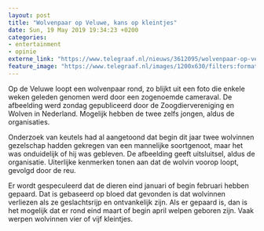 ```yaml
---
layout: post
title: "Wolvenpaar op Veluwe, kans op kleintjes"
date: Sun, 19 May 2019 19:34:23 +0200
categories: 
- entertainment 
- opinie 
externe_link: "https://www.telegraaf.nl/nieuws/3612095/wolvenpaar-op-veluwe-kans-op-kleintjes"
feature_image: "https://www.telegraaf.nl/images/1200x630/filters:format(jpeg):quality(80)/cdn-kiosk-api.telegraaf.nl/ec4e8ffc-7a64-11e9-ab9b-02d1dbdc35d1.jpg"
---
```


<p class="intro">Op de Veluwe loopt een wolvenpaar rond, zo blijkt uit een foto die enkele weken geleden genomen werd door een zogenoemde cameraval. De afbeelding werd zondag gepubliceerd door de Zoogdiervereniging en Wolven in Nederland. Mogelijk hebben de twee zelfs jongen, aldus de organisaties.</p> <p>Onderzoek van keutels had al aangetoond dat begin dit jaar twee wolvinnen gezelschap hadden gekregen van een mannelijke soortgenoot, maar het was onduidelijk of hij was gebleven. De afbeelding geeft uitsluitsel, aldus de organisatie. Uiterlijke kenmerken tonen aan dat de wolvin voorop loopt, gevolgd door de reu.</p><p>Er wordt gespeculeerd dat de dieren eind januari of begin februari hebben gepaard. Dat is gebaseerd op bloed dat gevonden is dat wolvinnen verliezen als ze geslachtsrijp en ontvankelijk zijn. Als er gepaard is, dan is het mogelijk dat er rond eind maart of begin april welpen geboren zijn. Vaak werpen wolvinnen vier of vijf kleintjes.</p>

